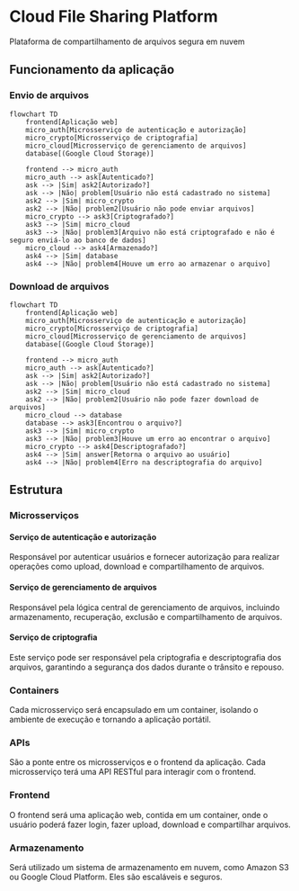 # Cloud File Sharing Platform

Plataforma de compartilhamento de arquivos segura em nuvem

## Funcionamento da aplicação

### Envio de arquivos

```mermaid
flowchart TD
    frontend[Aplicação web]
    micro_auth[Microsserviço de autenticação e autorização]
    micro_crypto[Microsserviço de criptografia]
    micro_cloud[Microsserviço de gerenciamento de arquivos]
    database[(Google Cloud Storage)]

    frontend --> micro_auth
    micro_auth --> ask[Autenticado?]
    ask --> |Sim| ask2[Autorizado?]
    ask --> |Não| problem[Usuário não está cadastrado no sistema]
    ask2 --> |Sim| micro_crypto
    ask2 --> |Não| problem2[Usuário não pode enviar arquivos]
    micro_crypto --> ask3[Criptografado?]
    ask3 --> |Sim| micro_cloud
    ask3 --> |Não| problem3[Arquivo não está criptografado e não é seguro enviá-lo ao banco de dados]
    micro_cloud --> ask4[Armazenado?]
    ask4 --> |Sim| database
    ask4 --> |Não| problem4[Houve um erro ao armazenar o arquivo]
```

### Download de arquivos

```mermaid
flowchart TD
    frontend[Aplicação web]
    micro_auth[Microsserviço de autenticação e autorização]
    micro_crypto[Microsserviço de criptografia]
    micro_cloud[Microsserviço de gerenciamento de arquivos]
    database[(Google Cloud Storage)]

    frontend --> micro_auth
    micro_auth --> ask[Autenticado?]
    ask --> |Sim| ask2[Autorizado?]
    ask --> |Não| problem[Usuário não está cadastrado no sistema]
    ask2 --> |Sim| micro_cloud
    ask2 --> |Não| problem2[Usuário não pode fazer download de arquivos]
    micro_cloud --> database
    database --> ask3[Encontrou o arquivo?]
    ask3 --> |Sim| micro_crypto
    ask3 --> |Não| problem3[Houve um erro ao encontrar o arquivo]
    micro_crypto --> ask4[Descriptografado?]
    ask4 --> |Sim| answer[Retorna o arquivo ao usuário]
    ask4 --> |Não| problem4[Erro na descriptografia do arquivo]
```

## Estrutura

### Microsserviços

#### Serviço de autenticação e autorização

Responsável por autenticar usuários e fornecer autorização para realizar operações como
upload, download e compartilhamento de arquivos.

#### Serviço de gerenciamento de arquivos

Responsável pela lógica central de gerenciamento de arquivos, incluindo armazenamento,
recuperação, exclusão e compartilhamento de arquivos.

#### Serviço de criptografia

Este serviço pode ser responsável pela criptografia e descriptografia dos arquivos,
garantindo a segurança dos dados durante o trânsito e repouso.

### Containers

Cada microsserviço será encapsulado em um container, isolando o ambiente de execução e
tornando a aplicação portátil.

### APIs

São a ponte entre os microsserviços e o frontend da aplicação. Cada microsserviço terá uma
API RESTful para interagir com o frontend.

### Frontend

O frontend será uma aplicação web, contida em um container, onde o usuário poderá fazer
login, fazer upload, download e compartilhar arquivos.

### Armazenamento

Será utilizado um sistema de armazenamento em nuvem, como Amazon S3 ou Google Cloud
Platform. Eles são escaláveis e seguros.
